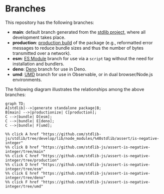 <!--

@license Apache-2.0

Copyright (c) 2022 The Stdlib Authors.

Licensed under the Apache License, Version 2.0 (the "License");
you may not use this file except in compliance with the License.
You may obtain a copy of the License at

    http://www.apache.org/licenses/LICENSE-2.0

Unless required by applicable law or agreed to in writing, software
distributed under the License is distributed on an "AS IS" BASIS,
WITHOUT WARRANTIES OR CONDITIONS OF ANY KIND, either express or implied.
See the License for the specific language governing permissions and
limitations under the License.

-->

# Branches

This repository has the following branches:

-   **main**: default branch generated from the [stdlib project][stdlib-url], where all development takes place.
-   **production**: [production build][production-url] of the package (e.g., reformatted error messages to reduce bundle sizes and thus the number of bytes transmitted over a network).
-   **esm**: [ES Module][esm-url] branch for use via a `script` tag without the need for installation and bundlers.
-   **deno**: [Deno][deno-url] branch for use in Deno.
-   **umd**: [UMD][umd-url] branch for use in Observable, or in dual browser/Node.js environments.

The following diagram illustrates the relationships among the above branches:

```mermaid
graph TD;
A[stdlib]-->|generate standalone package|B;
B[main] -->|productionize| C[production];
C -->|bundle| D[esm];
C -->|bundle| E[deno];
C -->|bundle| F[umd];

%% click A href "https://github.com/stdlib-js/stdlib/tree/develop/lib/node_modules/%40stdlib/assert/is-negative-integer"
%% click B href "https://github.com/stdlib-js/assert-is-negative-integer/tree/main"
%% click C href "https://github.com/stdlib-js/assert-is-negative-integer/tree/production"
%% click D href "https://github.com/stdlib-js/assert-is-negative-integer/tree/esm"
%% click E href "https://github.com/stdlib-js/assert-is-negative-integer/tree/deno"
%% click F href "https://github.com/stdlib-js/assert-is-negative-integer/tree/umd"
```

[stdlib-url]: https://github.com/stdlib-js/stdlib/tree/develop/lib/node_modules/%40stdlib/assert/is-negative-integer
[production-url]: https://github.com/stdlib-js/assert-is-negative-integer/tree/production
[deno-url]: https://github.com/stdlib-js/assert-is-negative-integer/tree/deno
[umd-url]: https://github.com/stdlib-js/assert-is-negative-integer/tree/umd
[esm-url]: https://github.com/stdlib-js/assert-is-negative-integer/tree/esm